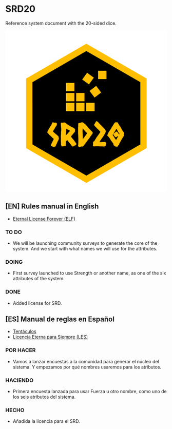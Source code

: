 # SRD20
Reference system document with the 20-sided dice.

![Logo](https://github.com/demonio/SRD20/blob/main/LogoSRD20.png?raw=true)

## [EN] Rules manual in English
- [Eternal License Forever (ELF)](EN/ELF-Eternal-License-Forever.md)

### TO DO
- We will be launching community surveys to generate the core of the system. 
And we start with what names we will use for the attributes.

### DOING
- First survey launched to use Strength or another name, as one of the six attributes of the system.

### DONE
- Added license for SRD.

## [ES] Manual de reglas en Español
- [Tentáculos](ES/TENTACULOS)
- [Licencia Eterna para Siempre (LES)](ES/LES-Licencia-Eterna-para-Siempre.md)

### POR HACER
- Vamos a lanzar encuestas a la comunidad para generar el núcleo del sistema. 
Y empezamos por qué nombres usaremos para los atributos.

### HACIENDO
- Primera encuesta lanzada para usar Fuerza u otro nombre, como uno de los seis atributos del sistema.

### HECHO
- Añadida la licencia para el SRD.